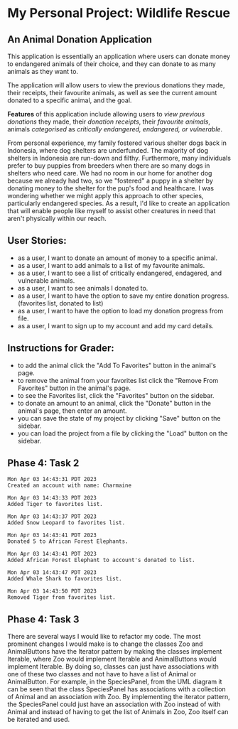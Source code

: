 # My Personal Project: Wildlife Rescue

## An Animal Donation Application
This application is essentially an application where users can 
donate money to endangered animals of their choice, and they can donate to as many 
animals as they want to. 

The application will allow users to view the previous donations they made, their receipts,
their favourite animals, as well as see the current amount donated to a specific animal, and the goal.

**Features** of this application include allowing users to _view previous donations_ they made, 
their _donation receipts_, their _favourite animals_, animals _categorised_ 
as *critically endangered, endangered, or vulnerable*.

From personal experience, my family fostered various shelter dogs back in Indonesia, 
where dog shelters are underfunded. The majority of dog shelters in Indonesia are 
run-down and filthy. Furthermore, many individuals prefer to buy puppies from breeders 
when there are so many dogs in shelters who need care. We had no room in our home for 
another dog because we already had two, so we "fostered" a puppy in a shelter by donating money to 
the shelter for the pup's food and healthcare. I was wondering whether we might apply this approach to other species, 
particularly endangered species. As a result, I'd like to create an application that will enable people 
like myself to assist other creatures in need that aren't physically within our reach.

## User Stories:
- as a user, I want to donate an amount of money to a specific animal.
- as a user, I want to add animals to a list of my favourite animals.
- as a user, I want to see a list of critically endangered, endagered, and vulnerable animals.
- as a user, I want to see animals I donated to.
- as a user, I want to have the option to save my entire donation progress. (favorites list, donated to list)
- as a user, I want to have the option to load my donation progress from file.
- as a user, I want to sign up to my account and add my card details.


## Instructions for Grader:
- to add the animal click the "Add To Favorites" button in the animal's page.
- to remove the animal from your favorites list click the "Remove From Favorites" button in the animal's page.
- to see the Favorites list, click the "Favorites" button on the sidebar.
- to donate an amount to an animal, click the "Donate" button in the animal's page, then enter an amount.
- you can save the state of my project by clicking "Save" button on the sidebar.
- you can load the project from a file by clicking the "Load" button on the sidebar.

## Phase 4: Task 2
````
Mon Apr 03 14:43:31 PDT 2023
Created an account with name: Charmaine

Mon Apr 03 14:43:33 PDT 2023
Added Tiger to favorites list.

Mon Apr 03 14:43:37 PDT 2023
Added Snow Leopard to favorites list.

Mon Apr 03 14:43:41 PDT 2023
Donated 5 to African Forest Elephants.

Mon Apr 03 14:43:41 PDT 2023
Added African Forest Elephant to account's donated to list.

Mon Apr 03 14:43:47 PDT 2023
Added Whale Shark to favorites list.

Mon Apr 03 14:43:50 PDT 2023
Removed Tiger from favorites list.
````

## Phase 4: Task 3

There are several ways I would like to refactor my code. The most prominent changes I would make is to change the 
classes Zoo and AnimalButtons have the Iterator pattern by making the classes implement Iterable<E>, where Zoo would implement Iterable<Animal> and AnimalButtons would implement Iterable<AnimalButton>. By doing so, classes can just have 
associations with one of these two classes and not have to have a list of Animal or AnimalButton. For example, in the
SpeciesPanel, from the UML diagram it can be seen that the class SpeciesPanel has associations with a collection of 
Animal and an association with Zoo. By implementing the iterator pattern, the SpeciesPanel could just have an 
association with Zoo instead of with Animal and instead of having to get the list of Animals in Zoo, Zoo itself can be
iterated and used.


